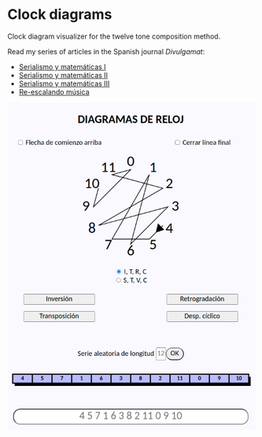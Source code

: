 # Clock diagrams
Clock diagram visualizer for the twelve tone composition method.

Read my series of articles in the Spanish journal *Divulgamat*:
* [Serialismo y matemáticas I](http://www.divulgamat.net/divulgamat15/index.php?option=com_content&view=article&id=18209&directory=67)
* [Serialismo y matemáticas II](http://www.divulgamat.net/divulgamat15/index.php?option=com_content&view=article&id=18227&directory=67)
* [Serialismo y matemáticas III](http://www.divulgamat.net/divulgamat15/index.php?option=com_content&view=article&id=18258&directory=67)
* [Re-escalando música](http://www.divulgamat.net/divulgamat15/index.php?option=com_content&view=article&id=18273&directory=67)

![diagramas.png](diagramas.png)
